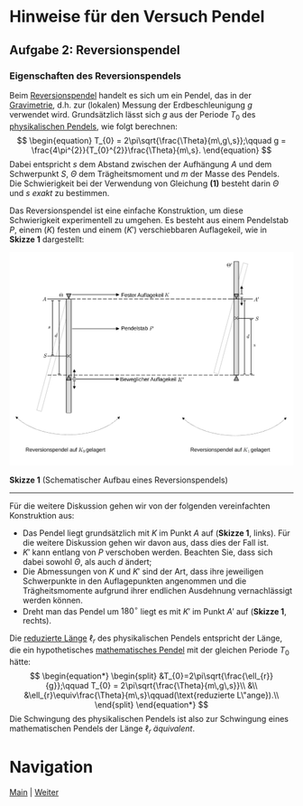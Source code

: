 # Hinweise für den Versuch Pendel


## Aufgabe 2: Reversionspendel

### Eigenschaften des Reversionspendels

Beim [Reversionspendel](https://de.wikipedia.org/wiki/Reversionspendel) handelt es sich um ein Pendel, das in der [Gravimetrie](https://de.wikipedia.org/wiki/Gravimetrie), d.h. zur (lokalen) Messung der Erdbeschleunigung $g$ verwendet wird. Grundsätzlich lässt sich $g$ aus der Periode $T_{0}$ des [physikalischen Pendels](https://de.wikipedia.org/wiki/Physikalisches_Pendel), wie folgt berechnen:
$$
\begin{equation}
T_{0} = 2\pi\sqrt{\frac{\Theta}{m\,g\,s}};\qquad g = \frac{4\pi^{2}}{T_{0}^{2}}\frac{\Theta}{m\,s}.
\end{equation}
$$
Dabei entspricht $s$ dem Abstand zwischen der Aufhängung $A$ und dem Schwerpunkt $S$, $\Theta$ dem Trägheitsmoment und $m$ der Masse des Pendels. Die Schwierigkeit bei der Verwendung von Gleichung **(1)** besteht darin $\Theta$ und $s$ *exakt* zu bestimmen. 

Das Reversionspendel ist eine einfache Konstruktion, um diese Schwierigkeit experimentell zu umgehen. Es besteht aus einem Pendelstab $P$, einem ($K$) festen und einem ($K'$) verschiebbaren Auflagekeil, wie in **Skizze 1** dargestellt:

<img src="../figures/ReversionspendelSkizze.png" width="750" style="zoom:100%;" />

**Skizze 1** (Schematischer Aufbau eines Reversionspendels)

---

Für die weitere Diskussion gehen wir von der folgenden vereinfachten Konstruktion aus: 

- Das Pendel liegt grundsätzlich mit $K$ im Punkt $A$ auf (**Skizze 1**, links). Für die weitere Diskussion gehen wir davon aus, dass dies der Fall ist.
- $K'$ kann entlang von $P$ verschoben werden. Beachten Sie, dass sich dabei sowohl $\Theta$, als auch $d$ ändert; 
- Die Abmessungen von $K$ und $K'$ sind der Art, dass ihre jeweiligen Schwerpunkte in den Auflagepunkten angenommen und die Trägheitsmomente aufgrund ihrer endlichen Ausdehnung vernachlässigt werden können. 
- Dreht man das Pendel um $180^{\circ}$ liegt es mit $K'$ im Punkt $A'$ auf (**Skizze 1**, rechts).   

Die [reduzierte Länge](https://de.wikipedia.org/wiki/Physikalisches_Pendel) $\ell_{r}$ des physikalischen Pendels entspricht der Länge, die ein hypothetisches [mathematisches Pendel](https://de.wikipedia.org/wiki/Mathematisches_Pendel) mit der gleichen Periode $T_{0}$ hätte:
$$
\begin{equation*}
\begin{split}
&T_{0}=2\pi\sqrt{\frac{\ell_{r}}{g}};\qquad T_{0} = 2\pi\sqrt{\frac{\Theta}{m\,g\,s}}\\
&\\
&\ell_{r}\equiv\frac{\Theta}{m\,s}\qquad(\text{reduzierte L\"ange}).\\
\end{split}
\end{equation*}
$$
Die Schwingung des physikalischen Pendels ist also zur Schwingung eines mathematischen Pendels der Länge $\ell_{r}$ *äquivalent*. 

# Navigation

[Main](https://git.scc.kit.edu/etp-lehre/p1-for-students/-/tree/main/Pendel) | [Weiter](https://git.scc.kit.edu/etp-lehre/p1-for-students/-/tree/main/Pendel/doc/Hinweise-Aufgabe-2-a.md)

